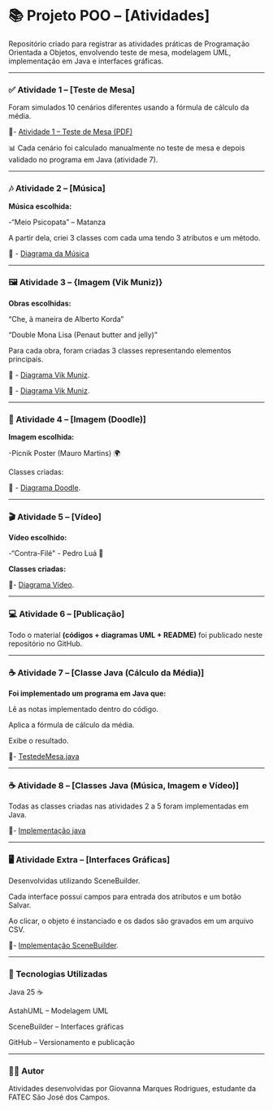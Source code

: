 # 📚 Projeto POO – [Atividades]

Repositório criado para registrar as atividades práticas de Programação Orientada a Objetos, envolvendo teste de mesa, modelagem UML, implementação em Java e interfaces gráficas.

___________________________________________________________________________________________________________________________________________________________________________________________________________________


### ✅ Atividade 1 – [Teste de Mesa]

Foram simulados 10 cenários diferentes usando a fórmula de cálculo da média.

📌- [Atividade 1 – Teste de Mesa (PDF)](Atividades1_5/Exercicio_1_TesteDeMesa.pdf)

📊 Cada cenário foi calculado manualmente no teste de mesa e depois validado no programa em Java (atividade 7).

---


### 🎶 Atividade 2 – [Música]

**Música escolhida:** 

-“Meio Psicopata” – Matanza

A partir dela, criei 3 classes com cada uma tendo 3 atributos e um método.

📌 - [Diagrama da Música](Atividades1_5/Atividade2_musica.png)

---


### 🖼️ Atividade 3 – {Imagem (Vik Muniz)}

**Obras escolhidas:**

“Che, à maneira de Alberto Korda”

“Double Mona Lisa (Penaut butter and jelly)”

Para cada obra, foram criadas 3 classes representando elementos principais.

📌 - [Diagrama Vik Muniz](Atividades1_5/Atividade3_VikMuniz_che.png).

📌 - [Diagrama Vik Muniz](Atividades1_5/Atividade3_VikMuniz_mona.png).

---


### 🎨 Atividade 4 – [Imagem (Doodle)]

**Imagem escolhida:**

-Picnik Poster (Mauro Martins) 🌍

Classes criadas:

📌 - [Diagrama Doodle](Atividades1_5/Atividade4_Doodle_picnikPoster.png).

---


### 🎬 Atividade 5 – [Vídeo]

**Vídeo escolhido:**

-“Contra-Filé" - Pedro Luá 🚀

**Classes criadas:**

📌- [Diagrama Vídeo](Atividades1_5/Atividade5_video.png).

---


### 💻 Atividade 6 – [Publicação]

Todo o material **(códigos + diagramas UML + README)** foi publicado neste repositório no GitHub.

---


### ☕ Atividade 7 – [Classe Java (Cálculo da Média)]

**Foi implementado um programa em Java que:**

Lê as notas implementado dentro do código.

Aplica a fórmula de cálculo da média.

Exibe o resultado.

📌- [TestedeMesa.java](atividade7/atividade7/src/TestedeMesa)

---


### ☕ Atividade 8 – [Classes Java (Música, Imagem e Vídeo)]

Todas as classes criadas nas atividades 2 a 5 foram implementadas em Java.

📌- [Implementação java](Atividade8)

---


### 🖥️ Atividade Extra – [Interfaces Gráficas]

Desenvolvidas utilizando SceneBuilder.

Cada interface possui campos para entrada dos atributos e um botão Salvar.

Ao clicar, o objeto é instanciado e os dados são gravados em um arquivo CSV.

📌- [Implementação SceneBuilder](Atividades8.2).

___________________________________________________________________________________________________________________________________________________________________________________________________________________


### 🚀 Tecnologias Utilizadas

Java 25 ☕

AstahUML – Modelagem UML

SceneBuilder – Interfaces gráficas

GitHub – Versionamento e publicação

---


### 👩‍💻 Autor

Atividades desenvolvidas por Giovanna Marques Rodrigues, estudante da FATEC São José dos Campos.
